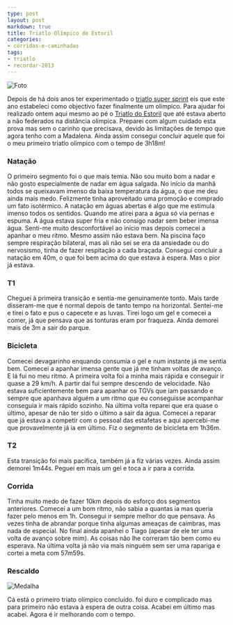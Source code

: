 ```yaml
---
type: post
layout: post
markdown: true
title: Triatlo Olímpico do Estoril
categories:
- corridas-e-caminhadas
tags:
- triatlo
- recordar-2013
---
```


![Foto](https://lh5.googleusercontent.com/-9fPLrMR4xDE/UX4r9cut9dI/AAAAAAAAc-U/Q00q43VwhXA/s800/934167_365852590187852_1660547845_n.jpg)

Depois de há dois anos ter experimentado o [triatlo super sprint](/2011/10/03/triatlo-de-abrantes/)
eis que este ano estabeleci como objectivo fazer finalmente um olímpico. Para
ajudar foi realizado ontem aqui mesmo ao pé o [Triatlo do Estoril](http://www.triatlodoestoril.com/)
que até estava aberto a não federados na distância olímpica. Preparei com algum
cuidado esta prova mas sem o carinho que precisava, devido às limitações de tempo
que agora tenho com a Madalena. Ainda assim consegui concluir aquele que foi
o meu primeiro triatlo olímpico com o tempo de 3h18m!

### Natação

O primeiro segmento foi o que mais temia. Não sou muito bom a nadar e não
gosto especialmente de nadar em água salgada. No início da manhã todos se queixavam
imenso da baixa temperatura da água, o que me deu ainda mais medo. Felizmente
tinha aproveitado uma promoção e comprado um fato isotérmico. A natação em
águas abertas é algo que me estimula imenso todos os sentidos. Quando me atirei
para a água só via pernas e espuma. A água estava super fria e não consigo nadar
sem beber imensa água. Senti-me muito desconfortável ao início mas depois 
comecei a apanhar o meu ritmo. Mesmo assim não estava bem. Na piscina faço
sempre respiração bilateral, mas ali não sei se era da ansiedade ou do nervosismo,
tinha de fazer respitação a cada braçada. Consegui concluir a natação em 40m,
o que foi bem acima do que estava à espera. Mas o pior já estava.

### T1

Cheguei à primeira transição e sentia-me genuinamente tonto. Mais tarde disseram-me
que é normal depois de tanto tempo na horizontal. Sentei-me e tirei o fato e pus
o capecete e as luvas. Tirei logo um gel e comecei a comer, já que pensava que
as tonturas eram por fraqueza. Ainda demorei mais de 3m a sair do parque.

### Bicicleta

Comecei devagarinho enquando consumia o gel e num instante já me sentia bem.
Comecei a apanhar imensa gente que já me tinham voltas de avanço. E lá fui no
meu ritmo. A primeira volta foi a minha mais rápida e conseguir ir quase a 
29 km/h. A partir daí fui sempre descendo de velocidade. Não estava suficientemente
bem para apanhar os TGVs que iam passando e sempre que apanhava alguém a um
ritmo que eu conseguisse acompanhar conseguia ir mais rápido sozinho. Na última
volta reparei que era quase o último, apesar de não ter sido o último a sair
da água. Comecei a reparar que já estava a competir com o pessoal das estafetas
e aqui apercebi-me que provavelmente já ia em último. Fiz o segmento de bicicleta
em 1h36m.

### T2

Esta transição foi mais pacífica, também já a fiz várias vezes. Ainda assim
demorei 1m44s. Peguei em mais um gel e toca a ir para a corrida.

### Corrida

Tinha muito medo de fazer 10km depois do esforço dos segmentos anteriores.
Comecei a um bom ritmo, não sabia a quantas ia mas queria fazer pelo menos em
1h. Consegui ir sempre melhor do que pensava. Às vezes tinha de abrandar
porque tinha algumas ameaças de caimbras, mas nada de especial. No final ainda
apanhei o Tiago (apesar de ele ter uma volta de avanço sobre mim). As coisas
não lhe correram tão bem como eu esperava. Na última volta já não via mais 
ninguém sem ser uma rapariga e cortei a meta com 57m59s.

### Rescaldo

![Medalha](https://lh4.googleusercontent.com/-S7V3lr6YaT8/UX4r5eR8-cI/AAAAAAAAc-A/Wuf2xbbZU8w/s800/20130428_173412.jpg)

Cá está o primeiro triato olímpico concluído. foi duro e complicado mas para 
primeiro não estava à espera de outra coisa. Acabei em último mas acabei.
Agora é ir melhorando com o tempo.
